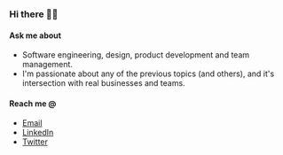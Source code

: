 ### Hi there 👋🙂

#### Ask me about
* Software engineering, design, product development and team management.
* I'm passionate about any of the previous topics (and others), and it's intersection with real businesses and teams.

#### Reach me @
* [Email](mailto://ivobenedito@gmail.com)
* [LinkedIn](https://www.linkedin.com/in/ivobenedito/)
* [Twitter](https://twitter.com/ivobenedito)
